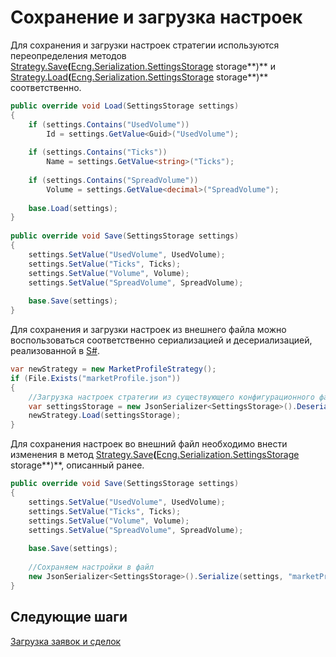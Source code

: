 # Сохранение и загрузка настроек

Для сохранения и загрузки настроек стратегии используются переопределения методов [Strategy.Save](xref:StockSharp.Algo.Strategies.Strategy.Save(Ecng.Serialization.SettingsStorage))**(**[Ecng.Serialization.SettingsStorage](xref:Ecng.Serialization.SettingsStorage) storage**)** и [Strategy.Load](xref:StockSharp.Algo.Strategies.Strategy.Load(Ecng.Serialization.SettingsStorage))**(**[Ecng.Serialization.SettingsStorage](xref:Ecng.Serialization.SettingsStorage) storage**)** соответственно. 

```cs
public override void Load(SettingsStorage settings)
{
	if (settings.Contains("UsedVolume"))
	    Id = settings.GetValue<Guid>("UsedVolume");
	
    if (settings.Contains("Ticks"))
        Name = settings.GetValue<string>("Ticks");
	
    if (settings.Contains("SpreadVolume"))
        Volume = settings.GetValue<decimal>("SpreadVolume");
	        
	base.Load(settings);
}
	
public override void Save(SettingsStorage settings)
{
    settings.SetValue("UsedVolume", UsedVolume);
    settings.SetValue("Ticks", Ticks);
    settings.SetValue("Volume", Volume);
    settings.SetValue("SpreadVolume", SpreadVolume);
	    
	base.Save(settings);
}
```

Для сохранения и загрузки настроек из внешнего файла можно воспользоваться соответственно сериализацией и десериализацией, реализованной в [S\#](StockSharpAbout.md). 

```cs
var newStrategy = new MarketProfileStrategy();
if (File.Exists("marketProfile.json"))
{
    //Загрузка настроек стратегии из существующего конфигурационного файла
    var settingsStorage = new JsonSerializer<SettingsStorage>().Deserialize("marketProfile.json");
    newStrategy.Load(settingsStorage);
}
```

Для сохранения настроек во внешний файл необходимо внести изменения в метод [Strategy.Save](xref:StockSharp.Algo.Strategies.Strategy.Save(Ecng.Serialization.SettingsStorage))**(**[Ecng.Serialization.SettingsStorage](xref:Ecng.Serialization.SettingsStorage) storage**)**, описанный ранее. 

```cs
public override void Save(SettingsStorage settings)
{
    settings.SetValue("UsedVolume", UsedVolume);
    settings.SetValue("Ticks", Ticks);
    settings.SetValue("Volume", Volume);
    settings.SetValue("SpreadVolume", SpreadVolume);
	    
	base.Save(settings);
	
	//Сохраняем настройки в файл
	new JsonSerializer<SettingsStorage>().Serialize(settings, "marketProfile.json");
}
```

## Следующие шаги

[Загрузка заявок и сделок](StrategyOrdersLoad.md)
